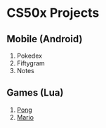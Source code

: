 # CS50x Projects
## Mobile (Android)
1. Pokedex
2. Fiftygram
3. Notes

## Games (Lua)
1. [Pong](https://github.com/careychua/CS50x/tree/games/pong)
2. [Mario](https://github.com/careychua/CS50x/tree/games/mario)

